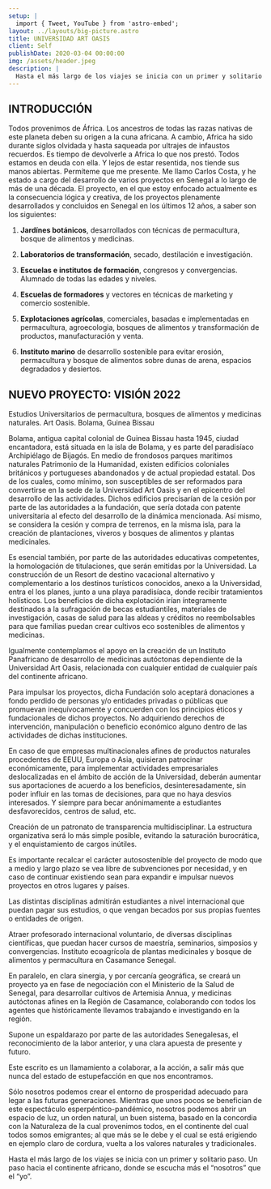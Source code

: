```yaml
---
setup: |
  import { Tweet, YouTube } from 'astro-embed';
layout: ../layouts/big-picture.astro
title: UNIVERSIDAD ART OASIS
client: Self
publishDate: 2020-03-04 00:00:00
img: /assets/header.jpeg
description: |
  Hasta el más largo de los viajes se inicia con un primer y solitario paso. Un paso hacia el continente africano, donde se escucha más el “nosotros” que el “yo”.
---
```


## INTRODUCCIÓN

Todos provenimos de África. Los ancestros de todas las razas nativas de este planeta deben su origen a la cuna africana. A cambio, Africa ha sido durante siglos olvidada y hasta saqueada por ultrajes de infaustos recuerdos. Es tiempo de devolverle a Africa lo que nos prestó. Todos estamos en deuda con ella. Y lejos de estar resentida, nos tiende sus manos abiertas. Permíteme que me presente. Me llamo Carlos Costa, y he estado a cargo del desarrollo de varios proyectos en Senegal a lo largo de más de una década. El proyecto, en el que estoy enfocado actualmente es la consecuencia lógica y creativa, de los proyectos plenamente desarrollados y concluidos en Senegal en los últimos 12 años, a saber son los siguientes:

1. **Jardínes botánicos**, desarrollados con técnicas de permacultura, bosque de alimentos y medicinas.

2. **Laboratorios de transformación**, secado, destilación e investigación.

3. **Escuelas e institutos de formación**, congresos y convergencias. Alumnado de todas las edades y niveles.

4. **Escuelas de formadores** y vectores en técnicas de marketing y comercio sostenible.

5. **Explotaciones agrícolas**, comerciales, basadas e implementadas en permacultura, agroecologia, bosques de alimentos y transformación de productos, manufacturación y venta.

6. **Instituto marino** de desarrollo sostenible para evitar erosión, permacultura y bosque de alimentos sobre dunas de arena, espacios degradados y desiertos.

<center><YouTube id="https://youtu.be/G5XcdLmcCVA" /></center>

## NUEVO PROYECTO: VISIÓN 2022

Estudios Universitarios de permacultura, bosques de alimentos y medicinas naturales. Art Oasis. Bolama, Guinea Bissau

Bolama, antigua capital colonial de Guinea Bissau hasta 1945, ciudad encantadora, está situada en la isla de Bolama, y es parte del paradisíaco Archipiélago de Bijagós. En medio de frondosos parques marítimos naturales Patrimonio de la Humanidad, existen edificios coloniales británicos y portugueses abandonados y de actual propiedad estatal. Dos de los cuales, como mínimo, son susceptibles de ser reformados para convertirse en la sede de la Universidad Art Oasis y en el epicentro del desarrollo de las actividades. Dichos edificios precisarían de la cesión por parte de las autoridades a la fundación, que sería dotada con patente universitaria al efecto del desarrollo de la dinámica mencionada. Así mismo, se considera la cesión y compra de terrenos, en la misma isla, para la creación de plantaciones, viveros y bosques de alimentos y plantas medicinales. 

Es esencial también, por parte de las autoridades educativas competentes, la homologación de titulaciones, que serán emitidas por la Universidad. La construcción de un Resort de destino vacacional alternativo y complementario a los destinos turísticos conocidos, anexo a la Universidad, entra el los planes, junto a una playa paradisíaca, donde recibir tratamientos holísticos. Los beneficios de dicha explotación irían íntegramente destinados a la sufragación de becas estudiantiles, materiales de investigación, casas de salud para las aldeas y créditos no reembolsables para que familias puedan crear cultivos eco sostenibles de alimentos y medicinas.

Igualmente contemplamos el apoyo en la creación de un Instituto Panafricano de desarrollo de medicinas autóctonas dependiente de la Universidad Art Oasis, relacionada con cualquier entidad de cualquier país del continente africano.

Para impulsar los proyectos, dicha Fundación solo aceptará donaciones a fondo perdido de personas y/o entidades privadas o públicas que promuevan inequívocamente y concuerden con los principios éticos y fundacionales de dichos proyectos. No adquiriendo derechos de intervención, manipulación o beneficio económico alguno dentro de las actividades de dichas instituciones.

En caso de que empresas multinacionales afines de productos naturales procedentes de EEUU, Europa o Asia, quisieran patrocinar económicamente, para implementar actividades empresariales deslocalizadas en el ámbito de acción de la Universidad, deberán aumentar sus aportaciones de acuerdo a los beneficios, desinteresadamente, sin poder influir en las tomas de decisiones, para que no haya desvios interesados. Y siempre para becar anónimamente a estudiantes desfavorecidos, centros de salud, etc.

Creación de un patronato de transparencia multidisciplinar. La estructura organizativa será lo más simple posible, evitando la saturación burocrática, y el enquistamiento de cargos inútiles.

Es importante recalcar el carácter autosostenible del proyecto de modo que a medio y largo plazo se vea libre de subvenciones por necesidad, y en caso de continuar existiendo sean para expandir e impulsar nuevos proyectos en otros lugares y países.

Las distintas disciplinas admitirán estudiantes a nivel internacional que puedan pagar sus estudios, o que vengan becados por sus propias fuentes o entidades de origen.

Atraer profesorado internacional voluntario, de diversas disciplinas científicas, que puedan hacer cursos de maestría, seminarios, simposios y convergencias. Instituto ecoagrícola de plantas medicinales y bosque de alimentos y permacultura en Casamance Senegal.

En paralelo, en clara sinergia, y por cercanía geográfica, se creará un proyecto ya en fase de negociación con el Ministerio de la Salud de Senegal, para desarrollar cultivos de Artemisia Annua, y medicinas autóctonas afines en la Región de Casamance, colaborando con todos los agentes que históricamente llevamos trabajando e investigando en la región.

Supone un espaldarazo por parte de las autoridades Senegalesas, el reconocimiento de la labor anterior, y una clara apuesta de presente y futuro.

Este escrito es un llamamiento a colaborar, a la acción, a salir más que nunca del estado de estupefacción en que nos encontramos.

Sólo nosotros podemos crear el entorno de prosperidad adecuado para legar a las futuras generaciones. Mientras que unos pocos se benefician de este espectáculo esperpéntico-pandémico, nosotros podemos abrir un espacio de luz, un orden natural, un buen sistema, basado en la concordia con la Naturaleza de la cual provenimos todos, en el continente del cual todos somos emigrantes; al que más se le debe y el cual se está erigiendo en ejemplo claro de cordura, vuelta a los valores naturales y tradicionales.

Hasta el más largo de los viajes se inicia con un primer y solitario paso. Un paso hacia el continente africano, donde se escucha más el “nosotros” que el “yo”.